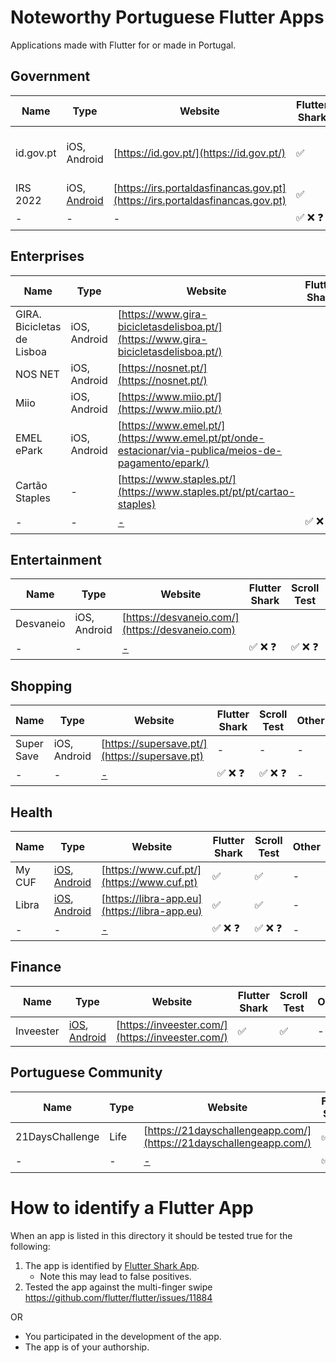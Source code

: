 # Noteworthy Portuguese Flutter Apps

Applications made with Flutter for or made in Portugal.

## Government

| Name  | Type | Website | Flutter Shark | Scroll Test | Other | 
| ------------- | ------------- | ------------- |------------- | ------------- | ------------- |
| id.gov.pt  | iOS, Android  | [https://id.gov.pt/](https://id.gov.pt/)  | ✅ | ✅  | Stated in app licensing screen |
| IRS 2022  | iOS, [Android](https://play.google.com/store/search?q=IRS%202022&c=apps)  | [https://irs.portaldasfinancas.gov.pt](https://irs.portaldasfinancas.gov.pt)  | ✅  | ✅  |-|
| -  | -  | - | ✅ ❌ ❓ | ✅ ❌ ❓  |-|

## Enterprises 

| Name  | Type | Website | Flutter Shark | Scroll Test |Other | 
| ------------- | ------------- | ------------- | ------------- | ------------- |------------- |
| GIRA. Bicicletas de Lisboa  | iOS, Android  | [https://www.gira-bicicletasdelisboa.pt/](https://www.gira-bicicletasdelisboa.pt/)  | | ||
| NOS NET  | iOS, Android  | [https://nosnet.pt/](https://nosnet.pt/)  || || 
| Miio  | iOS, Android  | [https://www.miio.pt/](https://www.miio.pt/)  || ||
| EMEL ePark  | iOS, Android  | [https://www.emel.pt/](https://www.emel.pt/pt/onde-estacionar/via-publica/meios-de-pagamento/epark/)  || || 
| Cartão Staples  | -  | [https://www.staples.pt/](https://www.staples.pt/pt/pt/cartao-staples) || || 
| -  | -  | [-]() | ✅ ❌ ❓ | ✅ ❌ ❓  |- | 

## Entertainment
| Name  | Type | Website | Flutter Shark | Scroll Test |Other | 
| ------------- | ------------- | ------------- | ------------- | ------------- |------------- |
| Desvaneio  | iOS, Android  | [https://desvaneio.com/](https://desvaneio.com)  || |
| -  | -  | [-]() | ✅ ❌ ❓ | ✅ ❌ ❓  |

## Shopping
| Name  | Type | Website | Flutter Shark | Scroll Test | Other | 
| ------------- | ------------- | ------------- | ------------- | ------------- | ------------- |
| Super Save   | iOS, Android  | [https://supersave.pt/](https://supersave.pt)  |- |- |-| 
| -  | -  | [-]()  | ✅ ❌ ❓ | ✅ ❌ ❓  |- |

## Health
| Name  | Type | Website | Flutter Shark | Scroll Test | Other | 
| ------------- | ------------- | ------------- | ------------- | ------------- | ------------- |
| My CUF   | [iOS](https://apps.apple.com/pt/app/my-cuf/id811304952), [Android](https://play.google.com/store/apps/details?id=pt.saudecuf.myCUF)  | [https://www.cuf.pt/](https://www.cuf.pt)  |✅ | ✅ |-| 
| Libra   | [iOS](https://apps.apple.com/pt/app/libra-weight-manager/id1644353761), [Android](https://play.google.com/store/apps/details?id=net.cachapa.libra)  | [https://libra-app.eu](https://libra-app.eu)  |✅ | ✅ |-| 
| -  | -  | [-]()  | ✅ ❌ ❓ | ✅ ❌ ❓  |- |

## Finance
| Name  | Type | Website | Flutter Shark | Scroll Test |Other | 
| ------------- | ------------- | ------------- | ------------- | ------------- |------------- |
| Inveester  | [iOS](https://apps.apple.com/us/app/inveester-stock-dividend/id1623194396), [Android](https://play.google.com/store/apps/details?id=com.inveester.app)  | [https://inveester.com/](https://inveester.com/) | ✅ | ✅ |-|

## Portuguese Community
| Name  | Type | Website | Flutter Shark | Scroll Test |Other | 
| ------------- | ------------- | ------------- | ------------- | ------------- |------------- |
| 21DaysChallenge  | Life  | [https://21dayschallengeapp.com/](https://21dayschallengeapp.com/) | ✅ | ✅  |-|
| -  | -  | [-]() | ✅ ❌ ❓ | ✅ ❌ ❓  |-|


# How to identify a Flutter App

When an app is listed in this directory it should be tested true for the following:

1. The app is identified by [Flutter Shark App](https://play.google.com/store/apps/details?id=com.fluttershark.fluttersharkapp). 
     - Note this may lead to false positives.
2. Tested the app against the multi-finger swipe https://github.com/flutter/flutter/issues/11884

OR

- You participated in the development of the app.
- The app is of your authorship.


